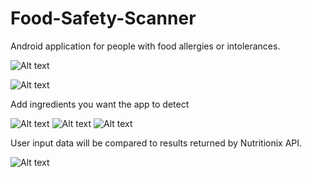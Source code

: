 # Food-Safety-Scanner
Android application for people with food allergies or intolerances.

![Alt text](app/src/main/res/rsz_fsc1.png?raw=true)

![Alt text](app/src/main/res/rsz_fsc2.jpg?raw=true)

Add ingredients you want the app to detect

![Alt text](app/src/main/res/rsz_fsc3.png?raw=true) ![Alt text](app/src/main/res/rsz_fsc4.png?raw=true) ![Alt text](app/src/main/res/rsz_fsc5.png?raw=true)

User input data will be compared to results returned by Nutritionix API.

![Alt text](app/src/main/res/rsz_fsc6.png?raw=true)
